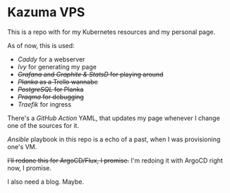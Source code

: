 # Kazuma VPS

This is a repo with for my Kubernetes resources and my personal page.

As of now, this is used:

- *Caddy* for a webserver
- *Ivy* for generating my page
- ~~*Grafana* and *Graphite & StatsD* for playing around~~
- ~~*Planka* as a Trello wannabe~~
- ~~*PostgreSQL* for Planka~~
- ~~*Praqma* for debugging~~
- *Traefik* for ingress

There's a *GitHub Action* YAML, that updates my page whenever I change one of the sources for it.

*Ansible* playbook in this repo is a echo of a past, when I was provisioning one's VM.

~~I'll redone this for ArgoCD/Flux, I promise.~~ I'm redoing it with ArgoCD right now, I promise.

I also need a blog. Maybe.
